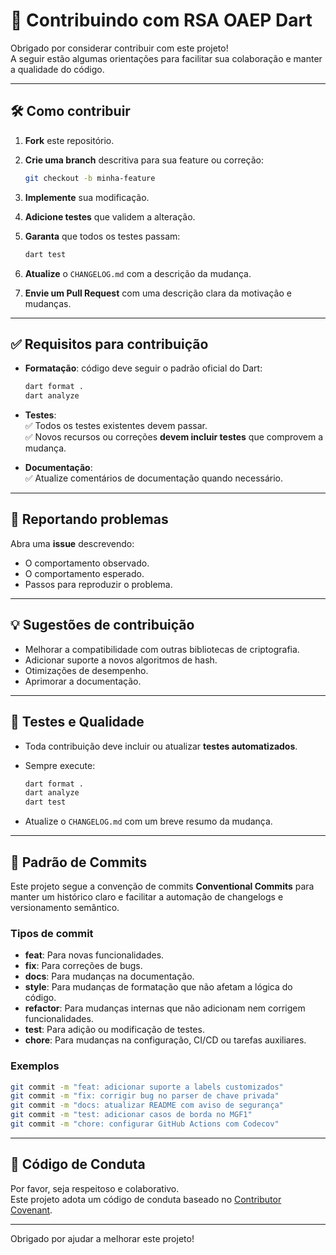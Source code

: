 # 🤝 Contribuindo com RSA OAEP Dart

Obrigado por considerar contribuir com este projeto!  
A seguir estão algumas orientações para facilitar sua colaboração e manter a qualidade do código.

---

## 🛠️ Como contribuir

1. **Fork** este repositório.
2. **Crie uma branch** descritiva para sua feature ou correção:

   ```bash
   git checkout -b minha-feature
   ```

3. **Implemente** sua modificação.
4. **Adicione testes** que validem a alteração.
5. **Garanta** que todos os testes passam:

   ```bash
   dart test
   ```

6. **Atualize** o `CHANGELOG.md` com a descrição da mudança.
7. **Envie um Pull Request** com uma descrição clara da motivação e mudanças.

---

## ✅ Requisitos para contribuição

- **Formatação**: código deve seguir o padrão oficial do Dart:

  ```bash
  dart format .
  dart analyze
  ```

- **Testes**:  
  ✅ Todos os testes existentes devem passar.  
  ✅ Novos recursos ou correções **devem incluir testes** que comprovem a mudança.

- **Documentação**:  
  ✅ Atualize comentários de documentação quando necessário.  

---

## 📝 Reportando problemas

Abra uma **issue** descrevendo:  

- O comportamento observado.  
- O comportamento esperado.  
- Passos para reproduzir o problema.  

---

## 💡 Sugestões de contribuição

- Melhorar a compatibilidade com outras bibliotecas de criptografia.  
- Adicionar suporte a novos algoritmos de hash.  
- Otimizações de desempenho.  
- Aprimorar a documentação.  

---

## 🧪 Testes e Qualidade

- Toda contribuição deve incluir ou atualizar **testes automatizados**.  
- Sempre execute:  

  ```bash
  dart format .
  dart analyze
  dart test
  ```

- Atualize o `CHANGELOG.md` com um breve resumo da mudança.  

---

## 📝 Padrão de Commits

Este projeto segue a convenção de commits **Conventional Commits** para manter um histórico claro e facilitar a automação de changelogs e versionamento semântico.

### Tipos de commit

- **feat**: Para novas funcionalidades.
- **fix**: Para correções de bugs.
- **docs**: Para mudanças na documentação.
- **style**: Para mudanças de formatação que não afetam a lógica do código.
- **refactor**: Para mudanças internas que não adicionam nem corrigem funcionalidades.
- **test**: Para adição ou modificação de testes.
- **chore**: Para mudanças na configuração, CI/CD ou tarefas auxiliares.

### Exemplos

```bash
git commit -m "feat: adicionar suporte a labels customizados"
git commit -m "fix: corrigir bug no parser de chave privada"
git commit -m "docs: atualizar README com aviso de segurança"
git commit -m "test: adicionar casos de borda no MGF1"
git commit -m "chore: configurar GitHub Actions com Codecov"
```

---

## 🤝 Código de Conduta

Por favor, seja respeitoso e colaborativo.  
Este projeto adota um código de conduta baseado no [Contributor Covenant](https://www.contributor-covenant.org/).

---

Obrigado por ajudar a melhorar este projeto!
